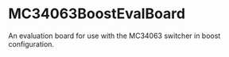 # MC34063BoostEvalBoard
An evaluation board for use with the MC34063 switcher in boost configuration.
